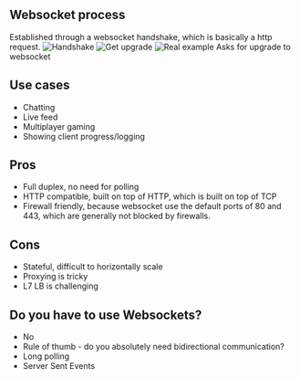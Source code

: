 ## Websocket process
Established through a websocket handshake, which is basically a http request.
![Handshake](https://cdn.discordapp.com/attachments/776828668386213908/1095595388897079306/image.png)
![Get upgrade](https://media.discordapp.net/attachments/776828668386213908/1095595434963116112/image.png?width=1625&height=924)
![Real example](https://cdn.discordapp.com/attachments/776828668386213908/1095595502214598656/image.png)
Asks for upgrade to websocket

## Use cases
- Chatting
- Live feed
- Multiplayer gaming
- Showing client progress/logging

## Pros
- Full duplex, no need for polling
- HTTP compatible, built on top of HTTP, which is built on top of TCP
- Firewall friendly, because websocket use the default ports of 80 and 443, which are generally not blocked by firewalls.

## Cons
- Stateful, difficult to horizontally scale
- Proxying is tricky
- L7 LB is challenging

## Do you have to use Websockets?
- No
- Rule of thumb - do you absolutely need bidirectional communication?
- Long polling
- Server Sent Events

